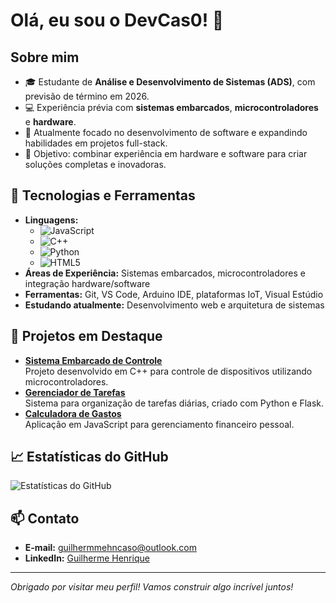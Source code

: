 # Olá, eu sou o DevCas0! 👋

## Sobre mim
- 🎓 Estudante de **Análise e Desenvolvimento de Sistemas (ADS)**, com previsão de término em 2026.
- 💻 Experiência prévia com **sistemas embarcados**, **microcontroladores** e **hardware**.
- 🌱 Atualmente focado no desenvolvimento de software e expandindo habilidades em projetos full-stack.
- 🎯 Objetivo: combinar experiência em hardware e software para criar soluções completas e inovadoras.

## 🚀 Tecnologias e Ferramentas
- **Linguagens:** 
  - ![JavaScript](https://img.shields.io/badge/-JavaScript-F7DF1E?style=flat&logo=javascript&logoColor=black) 
  - ![C++](https://img.shields.io/badge/-C++-00599C?style=flat&logo=c%2B%2B&logoColor=white)
  - ![Python](https://img.shields.io/badge/-Python-3776AB?style=flat&logo=python&logoColor=white)
  - ![HTML5](https://img.shields.io/badge/-HTML5-E34F26?style=flat&logo=html5&logoColor=white)
- **Áreas de Experiência:** Sistemas embarcados, microcontroladores e integração hardware/software
- **Ferramentas:** Git, VS Code, Arduino IDE, plataformas IoT, Visual Estúdio 
- **Estudando atualmente:** Desenvolvimento web e arquitetura de sistemas

## 🌟 Projetos em Destaque
- [**Sistema Embarcado de Controle**](https://github.com/DevCas0/sistema-embarcado-controle)  
  Projeto desenvolvido em C++ para controle de dispositivos utilizando microcontroladores.
- [**Gerenciador de Tarefas**](https://github.com/DevCas0/gerenciador-de-tarefas)  
  Sistema para organização de tarefas diárias, criado com Python e Flask.
- [**Calculadora de Gastos**](https://github.com/DevCas0/calculadora-de-gastos)  
  Aplicação em JavaScript para gerenciamento financeiro pessoal.

## 📈 Estatísticas do GitHub
![Estatísticas do GitHub](https://github-readme-stats.vercel.app/api?username=DevCas0&show_icons=true&theme=radical)

## 📫 Contato
- **E-mail:** [guilhermmehncaso@outlook.com](mailto:guilhermmehncaso@outlook.com)
- **LinkedIn:** [Guilherme Henrique](https://www.linkedin.com/in/guilhermme-henrique-nicolini-caso-7a55b2215?utm_source=share&utm_campaign=share_via&utm_content=profile&utm_medium=ios_app)

---

*Obrigado por visitar meu perfil! Vamos construir algo incrível juntos!*
